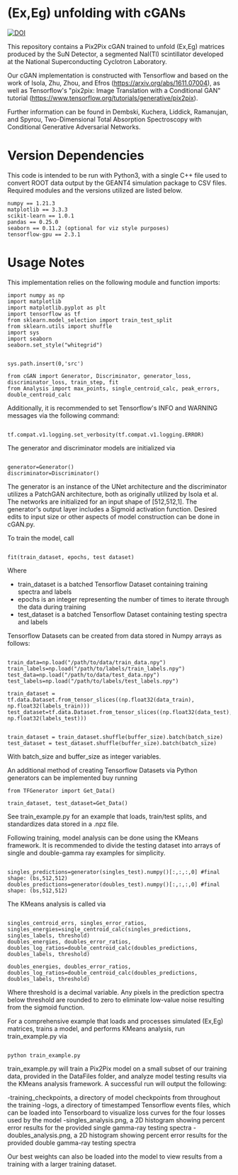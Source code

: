 # (Ex,Eg) unfolding with cGANs

[![DOI](https://zenodo.org/badge/DOI/10.5281/zenodo.10211817.svg)](https://doi.org/10.5281/zenodo.10211817)

This repository contains a Pix2Pix cGAN trained to unfold (Ex,Eg) matrices produced by the SuN Detector, a segmented NaI(Tl) scintillator developed at the National Superconducting Cyclotron Laboratory. 

Our cGAN implementation is constructed with Tensorflow and based on the work of Isola, Zhu, Zhou, and Efros (https://arxiv.org/abs/1611.07004), as well as Tensorflow's "pix2pix: Image Translation with a Conditional GAN" tutorial (https://www.tensorflow.org/tutorials/generative/pix2pix).

Further information can be found in Dembski, Kuchera, Liddick, Ramanujan, and Spyrou, Two-Dimensional Total Absorption Spectroscopy with Conditional Generative Adversarial Networks. 



# Version Dependencies 

This code is intended to be run with Python3, with a single C++ file used to convert ROOT data output by the GEANT4 simulation package to CSV files. Required modules and the versions utilized are listed below. 

```
numpy == 1.21.3
matplotlib == 3.3.3
scikit-learn == 1.0.1
pandas == 0.25.0
seaborn == 0.11.2 (optional for viz style purposes)
tensorflow-gpu == 2.3.1
```


# Usage Notes

This implementation relies on the following module and function imports: 

```
import numpy as np 
import matplotlib 
import matplotlib.pyplot as plt
import tensorflow as tf
from sklearn.model_selection import train_test_split 
from sklearn.utils import shuffle
import sys
import seaborn 
seaborn.set_style("whitegrid")


sys.path.insert(0,'src')

from cGAN import Generator, Discriminator, generator_loss, discriminator_loss, train_step, fit
from Analysis import max_points, single_centroid_calc, peak_errors, double_centroid_calc

```

Additionally, it is recommended to set Tensorflow's INFO and WARNING messages via the following command:

```

tf.compat.v1.logging.set_verbosity(tf.compat.v1.logging.ERROR)

```

The generator and discriminator models are initialized via


```

generator=Generator()
discriminator=Discriminator()

```

The generator is an instance of the UNet architecture and the discriminator utilizes a PatchGAN architecture, both as originally utilized by Isola et al. The networks are initialized for an input shape of [512,512,1]. The generator's output layer includes a Sigmoid activation function. Desired edits to input size or other aspects of model construction can be done in cGAN.py.

To train the model, call 

```

fit(train_dataset, epochs, test dataset)

```

Where 

- train_dataset is a batched Tensorflow Dataset containing training spectra and labels 
- epochs is an integer representing the number of times to iterate through the data during training
- test_dataset is a batched Tensorflow Dataset containing testing spectra and labels

Tensorflow Datasets can be created from data stored in Numpy arrays as follows:

```

train_data=np.load("/path/to/data/train_data.npy")
train_labels=np.load("/path/to/labels/train_labels.npy")
test_data=np.load("/path/to/data/test_data.npy")
test_labels=np.load("/path/to/labels/test_labels.npy")

train_dataset = tf.data.Dataset.from_tensor_slices((np.float32(data_train), np.float32(labels_train)))
test_dataset=tf.data.Dataset.from_tensor_slices((np.float32(data_test), np.float32(labels_test)))


train_dataset = train_dataset.shuffle(buffer_size).batch(batch_size)
test_dataset = test_dataset.shuffle(buffer_size).batch(batch_size)

```
With batch_size and buffer_size as integer variables. 

An additional method of creating Tensorflow Datasets via Python generators can be implemented buy running

```
from TFGenerator import Get_Data()

train_dataset, test_dataset=Get_Data()

```
See train_example.py for an example that loads, train/test splits, and standardizes data stored in a .npz file. 

Following training, model analysis can be done using the KMeans framework. It is recommended to divide the testing dataset into arrays of single and double-gamma ray examples for simplicity. 

```

singles_predictions=generator(singles_test).numpy()[:,:,:,0] #final shape: (bs,512,512)
doubles_predictions=generator(doubles_test).numpy()[:,:,:,0] #final shape: (bs,512,512)

```

The KMeans analysis is called via 

```

singles_centroid_errs, singles_error_ratios, singles_energies=single_centroid_calc(singles_predictions, singles_labels, threshold)
doubles_energies, doubles_error_ratios, doubles_log_ratios=double_centroid_calc(doubles_predictions, doubles_labels, threshold)

doubles_energies, doubles_error_ratios, doubles_log_ratios=double_centroid_calc(doubles_predictions, doubles_labels, threshold)

```

Where threshold is a decimal variable. Any pixels in the prediction spectra below threshold are rounded to zero to eliminate low-value noise resulting from the sigmoid function. 


For a comprehensive example that loads and processes simulated (Ex,Eg) matrices, trains a model, and performs KMeans analysis, run train_example.py via 

```

python train_example.py

```

train_example.py will train a Pix2Pix model on a small subset of our training data, provided in the DataFiles folder, and analyze model testing results via the KMeans analysis framework. A successful run will output the following:

-training_checkpoints, a directory of model checkpoints from throughout the training
-logs, a directory of timestamped Tensorflow events files, which can be loaded into Tensorboard to visualize loss curves for the four losses used by the model
-singles_analysis.png, a 2D histogram showing percent error results for the provided single gamma-ray testing spectra
-doubles_analysis.png, a 2D histogram showing percent error results for the provided double gamma-ray testing spectra

Our best weights can also be loaded into the model to view results from a training with a larger training dataset.

